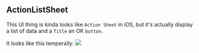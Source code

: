 ## ActionListSheet

This UI thing is kinda looks like `Action Sheet` in iOS, but it's actually display a list of data and a `Title` an OK `button`.

It looks like this temperally:
![]('doc/ios_simulator.png')